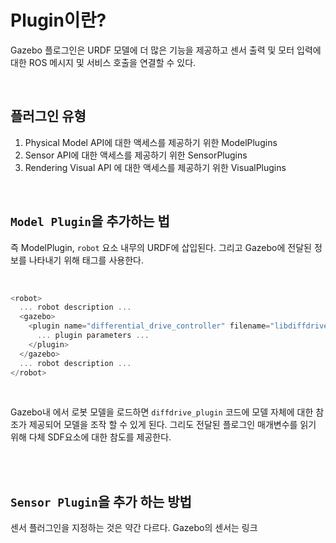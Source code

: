 # Plugin이란?
Gazebo 플로그인은 URDF 모델에 더 많은 기능을 제공하고 센서 출력 및 모터 입력에 대한 ROS 메시지 및 서비스 호출을 연결할 수 있다. 

<br>

## 플러그인 유형
1. Physical Model API에 대한 액세스를 제공하기 위한 ModelPlugins
2. Sensor API에 대한 액세스를 제공하기 위한 SensorPlugins
3. Rendering Visual API 에 대한 액세스를 제공하기 위한 VisualPlugins

<br>

## `Model Plugin`을 추가하는 법
즉 ModelPlugin, `robot` 요소 내무의 URDF에 삽입된다. 그리고 Gazebo에 전달된 정보를 나타내기 위해 <gazebo>태그를 사용한다.

<br>

```JavaScript
<robot>
  ... robot description ...
  <gazebo>
    <plugin name="differential_drive_controller" filename="libdiffdrive_plugin.so">
      ... plugin parameters ...
    </plugin>
  </gazebo>
  ... robot description ...
</robot>
```

<br>

Gazebo내 에서 로봇 모델을 로드하면 `diffdrive_plugin` 코드에 모델 자체에 대한 참조가 제공되어 모델을 조작 할 수 있게 된다. 그리도 전달된 플로그인 매개변수를 읽기 위해 다체 SDF요소에 대한 참도를 제공한다.

<br><br>

## `Sensor Plugin`을 추가 하는 방법

센서 플러그인을 지정하는 것은 약간 다르다. Gazebo의 센서는 링크 



